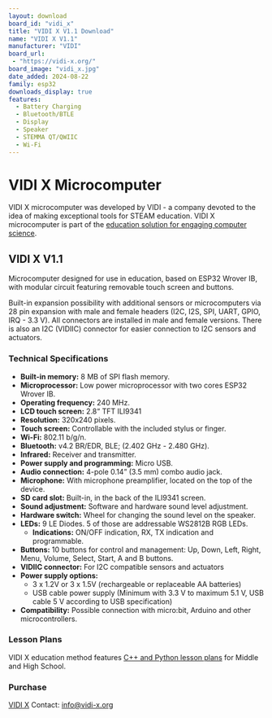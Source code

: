 ```yaml
---
layout: download
board_id: "vidi_x"
title: "VIDI X V1.1 Download"
name: "VIDI X V1.1"
manufacturer: "VIDI"
board_url:
 - "https://vidi-x.org/"
board_image: "vidi_x.jpg"
date_added: 2024-08-22
family: esp32
downloads_display: true
features:
  - Battery Charging
  - Bluetooth/BTLE
  - Display
  - Speaker
  - STEMMA QT/QWIIC
  - Wi-Fi
---
```


# VIDI X Microcomputer

VIDI X microcomputer was developed by VIDI - a company devoted to the idea of making exceptional tools for STEAM education. VIDI X microcomputer is part of the [education solution for engaging computer science](https://vidi-x.org/discover-vidi-x/).

## VIDI X V1.1

Microcomputer designed for use in education, based on ESP32 Wrover IB, with modular circuit featuring removable touch screen and buttons.

Built-in expansion possibility with additional sensors or microcomputers via 28 pin expansion with male and female headers (I2C, I2S, SPI, UART, GPIO, IRQ - 3.3 V). All connectors are installed in male and female versions. There is also an I2C (VIDIIC) connector for easier connection to I2C sensors and actuators.

### Technical Specifications

- **Built-in memory:** 8 MB of SPI flash memory.
- **Microprocessor:** Low power microprocessor with two cores ESP32 Wrover IB.
- **Operating frequency:** 240 MHz.
- **LCD touch screen:** 2.8“ TFT ILI9341
- **Resolution:** 320x240 pixels.
- **Touch screen:** Controllable with the included stylus or finger.
- **Wi-Fi:** 802.11 b/g/n.
- **Bluetooth:** v4.2 BR/EDR, BLE; (2.402 GHz - 2.480 GHz).
- **Infrared:** Receiver and transmitter.
- **Power supply and programming:** Micro USB.
- **Audio connection:** 4-pole 0.14” (3.5 mm) combo audio jack.
- **Microphone:** With microphone preamplifier, located on the top of the device.
- **SD card slot:** Built-in, in the back of the ILI9341 screen.
- **Sound adjustment:** Software and hardware sound level adjustment.
- **Hardware switch:** Wheel for changing the sound level on the speaker.
- **LEDs:** 9 LE Diodes. 5 of those are addressable WS2812B RGB LEDs.
  - **Indications:** ON/OFF indication, RX, TX indication and programmable.
- **Buttons:** 10 buttons for control and management: Up, Down, Left, Right, Menu, Volume, Select, Start, A and B buttons.
- **VIDIIC connector:** For I2C compatible sensors and actuators
- **Power supply options:**
  - 3 x 1.2V or 3 x 1.5V (rechargeable or replaceable AA batteries)
  - USB cable power supply (Minimum with 3.3 V to maximum 5.1 V, USB cable 5 V according to USB specification)
- **Compatibility:** Possible connection with micro:bit, Arduino and other microcontrollers.

### Lesson Plans

VIDI X education method features [C++ and Python lesson plans](https://vidi-x.org/discover-vidi-x/#middle) for Middle and High School.

### Purchase

[VIDI X](https://vidi-x.org/contact/)
Contact: [info@vidi-x.org](mailto:info@vidi-x.org)

